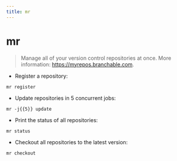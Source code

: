 ```yaml
---
title: mr
---
```

# mr

> Manage all of your version control repositories at once.
> More information: <https://myrepos.branchable.com>.

- Register a repository:

`mr register`

- Update repositories in 5 concurrent jobs:

`mr -j{{5}} update`

- Print the status of all repositories:

`mr status`

- Checkout all repositories to the latest version:

`mr checkout`
